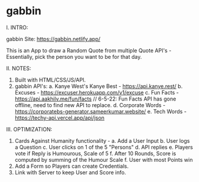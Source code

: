 # gabbin

I. INTRO:

gabbin Site: https://gabbin.netlify.app/

This is an App to draw a Random Quote from multiple Quote API's - Essentially, pick the person you want to be for that day.

II. NOTES:

  1. Built with HTML/CSS/JS/API.
  2. gabbin API's: 
     a. Kanye West's Kanye Best - https://api.kanye.rest/
     b. Excuses - https://excuser.herokuapp.com/v1/excuse
     c. Fun Facts - https://api.aakhilv.me/fun/facts
     // 6-5-22: Fun Facts API has gone offline, need to find new API to replace.
     d. Corporate Words - https://corporatebs-generator.sameerkumar.website/
     e. Tech Words - https://techy-api.vercel.app/api/json

III. OPTIMIZATION:

  1. Cards Against Humanity functionality -
     a. Add a User Input
     b. User logs a Question
     c. User clicks on 1 of the 5 "Persons"
     d. API replies
     e. Players vote if Reply is Humourous, Scale of 5
     f. After 10 Rounds, Score is computed by summing of the Humour Scale
     f. User with most Points win
  2. Add a Form so Players can create Credentials.  
  3. Link with Server to keep User and Score info.

